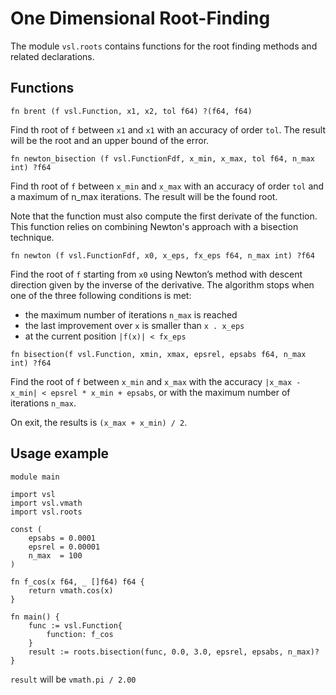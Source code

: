 # One Dimensional Root-Finding

The module `vsl.roots` contains functions for the root finding methods and related declarations.

## Functions

```
fn brent (f vsl.Function, x1, x2, tol f64) ?(f64, f64)
```

Find th root of `f` between `x1` and `x1` with an accuracy
of order `tol`. The result will be the root and an upper bound of the error.

```
fn newton_bisection (f vsl.FunctionFdf, x_min, x_max, tol f64, n_max int) ?f64
```

Find th root of `f` between `x_min` and `x_max` with an accuracy
of order `tol` and a maximum of n_max iterations. The result will be the found root.

Note that the function must also compute the first derivate of the function. This function
relies on combining Newton's approach with a bisection technique.

```
fn newton (f vsl.FunctionFdf, x0, x_eps, fx_eps f64, n_max int) ?f64
```

Find the root of `f` starting from `x0` using Newton’s method with
descent direction given by the inverse of the derivative.
The algorithm stops when one of the three following conditions is met:

- the maximum number of iterations `n_max` is reached
- the last improvement over `x` is smaller than `x . x_eps`
- at the current position `|f(x)| < fx_eps`

```
fn bisection(f vsl.Function, xmin, xmax, epsrel, epsabs f64, n_max int) ?f64
```

Find the root of `f` between `x_min` and `x_max` with the accuracy
`|x_max - x_min| < epsrel * x_min + epsabs`,
or with the maximum number of iterations `n_max`.

On exit, the results is `(x_max + x_min) / 2`.

## Usage example

```
module main

import vsl
import vsl.vmath
import vsl.roots

const (
	epsabs = 0.0001
	epsrel = 0.00001
	n_max  = 100
)

fn f_cos(x f64, _ []f64) f64 {
	return vmath.cos(x)
}

fn main() {
	func := vsl.Function{
		function: f_cos
	}
	result := roots.bisection(func, 0.0, 3.0, epsrel, epsabs, n_max)?
}
```

`result` will be `vmath.pi / 2.00`
